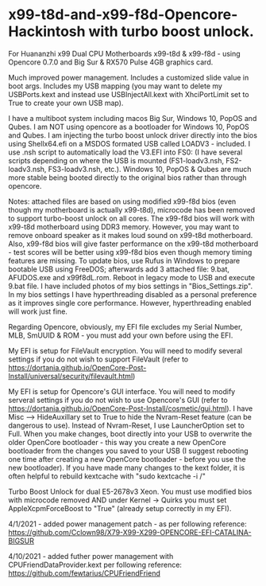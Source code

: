 # x99-t8d-and-x99-f8d-Opencore-Hackintosh with turbo boost unlock.
For Huananzhi x99 Dual CPU Motherboards x99-t8d & x99-f8d - using Opencore 0.7.0 and Big Sur & RX570 Pulse 4GB graphics card.

Much improved power management.  Includes a customized slide value in boot args.  Includes my USB mapping (you may want to delete my USBPorts.kext and instead use USBInjectAll.kext with XhciPortLimit set to True to create your own USB map).

I have a multiboot system including macos Big Sur, Windows 10, PopOS and Qubes.  I am NOT using opencore as a bootloader for Windows 10, PopOS and Qubes.  I am injecting the turbo boost unlock driver directly into the bios using Shellx64.efi on a MSDOS formated USB called LOADV3 - included.  I use .nsh script to automatically load the V3.EFI into FS0: (I have several scripts depending on where the USB is mounted (FS1-loadv3.nsh, FS2-loadv3.nsh, FS3-loadv3.nsh, etc.).  Windows 10, PopOS & Qubes are much more stable being booted directly to the original bios rather than through opencore.  

Notes:  attached files are based on using modified x99-f8d bios (even though my motherboard is actually x99-t8d), microcode has been removed to support turbo-boost unlock on all cores.  The x99-f8d bios will work with x99-t8d motherboard using DDR3 memory.  However, you may want to remove onboard speaker as it makes loud sound on x99-t8d motherboard.  Also, x99-f8d bios will give faster performance on the x99-t8d motherboard - test scores will be better using x99-f8d bios even though memory timing features are missing.  To update bios, use Rufus in Windows to prepare bootable USB using FreeDOS; afterwards add 3 attached file:  9.bat, AFUDOS.exe and x99f8dL.rom.  Reboot in legacy mode to USB and execute 9.bat file.  I have included photos of my bios settings in "Bios_Settings.zip".  In my bios settings I have hyperthreading disabled as a personal preference as it improves single core performance.  However, hyperthreading enabled will work just fine.

Regarding Opencore, obviously, my EFI file excludes my Serial Number, MLB, SmUUID & ROM - you must add your own before using the EFI.

My EFI is setup for FileVault encryption.  You will need to modify several settings if you do not wish to support FileVault (refer to https://dortania.github.io/OpenCore-Post-Install/universal/security/filevault.html)

My EFI is setup for Opencore's GUI interface.  You will need to modify serveral settings if you do not wish to use Opencore's GUI (refer to https://dortania.github.io/OpenCore-Post-Install/cosmetic/gui.html).  I have Misc --> HideAuxillary set to True to hide the Nvram-Reset feature (can be dangerous to use).  Instead of Nvram-Reset, I use LauncherOption set to Full.  When you make changes, boot directly into your USB to overwrite the older OpenCore bootloader - this way you create a new OpenCore bootloader from the changes you saved to your USB (I suggest rebooting one time after creating a new OpenCore bootloader - before you use the new bootloader).  If you have made many changes to the kext folder, it is often helpful to rebuild kextcache with "sudo kextcache -i /"

Turbo Boost Unlock for dual E5-2678v3 Xeon.  You must use modified bios with microcode removed AND under Kernel -> Quirks you must set AppleXcpmForceBoost to "True" (already setup correctly in my EFI).

4/1/2021 - added power management patch - as per following reference:  https://github.com/Cclown98/X79-X99-X299-OPENCORE-EFI-CATALINA-BIGSUR

4/10/2021 - added futher power management with CPUFriendDataProvider.kext per following reference:  https://github.com/fewtarius/CPUFriendFriend
